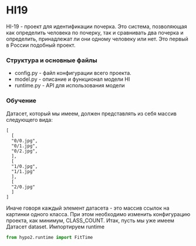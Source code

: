 # HI19
HI-19 - проект для идентификации почерка. Это система, позволяющая как определить человека по почерку, так и сравнивать два почерка и определить, принадлежат ли они одному человеку или нет. Это первый в России подобный проект.

### Структура и основные файлы
  - config.py - файл конфигурации всего проекта.
  - model.py - описание и функционал модели HI
  - runtime.py - API для использования модели

### Обучение
Датасет, который мы имеем, должен представлять из себя массив следующего вида:
```
[
  [
  "0/0.jpg",
  "0/1.jpg",
  "0/2.jpg",
  ],
  [
  "1/0.jpg",
  "1/1.jpg"
  ],
  [
  "2/0.jpg"
  ]
]
```
Иначе говоря каждый элемент датасета - это массив ссылок на картинки одного класса. При этом необходимо изменить конфигурацию проекта, как минимум, CLASS_COUNT.
Итак, пусть мы уже имеем Датасет dataset.
Импортируем runtime
```python
from hypo2.runtime import FitTime
```

